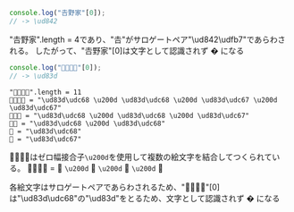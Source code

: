 ```js
console.log("𠮷野家"[0]);
// -> \ud842
```

"𠮷野家".length = 4であり、"𠮷"がサロゲートペア"\ud842\udfb7"であらわされる。
したがって、"𠮷野家"[0]は文字として認識されず � になる

```js
console.log("👨‍👨‍👧‍👧"[0]);
// -> \ud83d
```

```
"👨‍👨‍👧‍👧".length = 11
👨‍👨‍👧‍👧 = "\ud83d\udc68 \u200d \ud83d\udc68 \u200d \ud83d\udc67 \u200d \ud83d\udc67"
👨‍👨‍👧 = "\ud83d\udc68 \u200d \ud83d\udc68 \u200d \ud83d\udc67"
👨‍👨 = "\ud83d\udc68 \u200d \ud83d\udc68"
👨 = "\ud83d\udc68"
👧 = "\ud83d\udc67"
```

👨‍👨‍👧‍👧はゼロ幅接合子`\u200d`を使用して複数の絵文字を結合してつくられている。
👨‍👨‍👧‍👧 = 👨 `\u200d` 👨 `\u200d` 👧 `\u200d` 👧

各絵文字はサロゲートペアであらわされるため、"👨‍👨‍👧‍👧"[0]は"\ud83d\udc68"の"\ud83d"をとるため、文字として認識されず � になる
